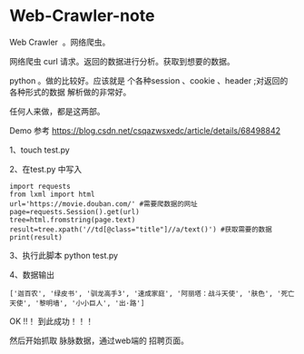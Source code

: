 # Web-Crawler-note
Web Crawler  。网络爬虫。


网络爬虫 curl 请求。返回的数据进行分析。获取到想要的数据。  

python 。做的比较好。应该就是 个各种session 、cookie 、header ;对返回的各种形式的数据  解析做的非常好。  

任何人来做，都是这两部。  

Demo   参考 https://blog.csdn.net/csqazwsxedc/article/details/68498842  

1、touch test.py

2、在test.py 中写入
```
import requests
from lxml import html
url='https://movie.douban.com/' #需要爬数据的网址
page=requests.Session().get(url)
tree=html.fromstring(page.text)
result=tree.xpath('//td[@class="title"]//a/text()') #获取需要的数据
print(result)
```
3、执行此脚本
python test.py  

4、数据输出  
```
['迦百农', '绿皮书', '驯龙高手3', '速成家庭', '阿丽塔：战斗天使', '肤色', '死亡天使', '黎明墙', '小小巨人', '出·路']
```

OK !!！  到此成功！！！

然后开始抓取 脉脉数据，通过web端的 招聘页面。  
